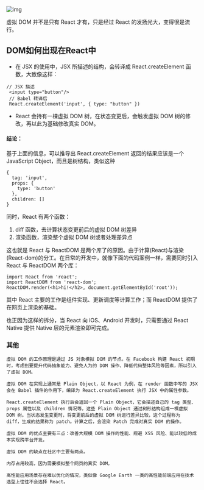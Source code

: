 ![img](https://gw.alicdn.com/imgextra/i3/O1CN01jCLbLF1PZAycw28CF_!!6000000001854-2-tps-1072-956.png)



虚拟 DOM 并不是只有 React 才有，只是经过 React 的发扬光大，变得很是流行。

## 

## DOM如何出现在React中



- 在 JSX 的使用中，JSX 所描述的结构，会转译成 React.createElement 函数，大致像这样：

```
// JSX 描述
 <input type="button"/>
 // Babel 转译后
 React.createElement('input', { type: "button" })
```

- React 会持有一棵虚拟 DOM 树，在状态变更后，会触发虚拟 DOM 树的修改，再以此为基础修改真实 DOM。



#### 结论：

基于上面的信息，可以推导出 React.createElement 返回的结果应该是一个 JavaScript Object，而且是树结构，类似这种

```
{
  tag: 'input',
  props: {
    type: 'button'
  },
  children: []
}
```



同时，React 有两个函数：

1. diff 函数，去计算状态变更前后的虚拟 DOM 树差异
2. 渲染函数，渲染整个虚拟 DOM 树或者处理差异点



这也就是 React 与 ReactDOM 是两个库了的原因。由于计算(React)与渲染(React-dom)的分工。在日常的开发中，就像下面的代码案例一样，需要同时引入 React 与 ReactDOM 两个库：



```
import React from 'react';
import ReactDOM from 'react-dom';
ReactDOM.render(<h1>hi!</h2>, document.getElementById('root'));
```

其中 React 主要的工作是组件实现、更新调度等计算工作；而 ReactDOM 提供了在网页上渲染的基础。

也正因为这样的拆分，当 React 向 iOS、Android 开发时，只需要通过 React Native 提供 Native 层的元素渲染即可完成。



### 其他

```
虚拟 DOM 的工作原理是通过 JS 对象模拟 DOM 的节点。在 Facebook 构建 React 初期时，考虑到要提升代码抽象能力、避免人为的 DOM 操作、降低代码整体风险等因素，所以引入了虚拟 DOM。

虚拟 DOM 在实现上通常是 Plain Object，以 React 为例，在 render 函数中写的 JSX 会在 Babel 插件的作用下，编译为 React.createElement 执行 JSX 中的属性参数。

React.createElement 执行后会返回一个 Plain Object，它会描述自己的 tag 类型、props 属性以及 children 情况等。这些 Plain Object 通过树形结构组成一棵虚拟 DOM 树。当状态发生变更时，将变更前后的虚拟 DOM 树进行差异比较，这个过程称为 diff，生成的结果称为 patch。计算之后，会渲染 Patch 完成对真实 DOM 的操作。

虚拟 DOM 的优点主要有三点：改善大规模 DOM 操作的性能、规避 XSS 风险、能以较低的成本实现跨平台开发。

虚拟 DOM 的缺点在社区中主要有两点。

内存占用较高，因为需要模拟整个网页的真实 DOM。

高性能应用场景存在难以优化的情况，类似像 Google Earth 一类的高性能前端应用在技术选型上往往不会选择 React。
```
